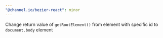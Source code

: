 ```yaml
---
"@channel.io/bezier-react": minor
---
```


Change return value of `getRootElement()` from element with specific id to `document.body` element
